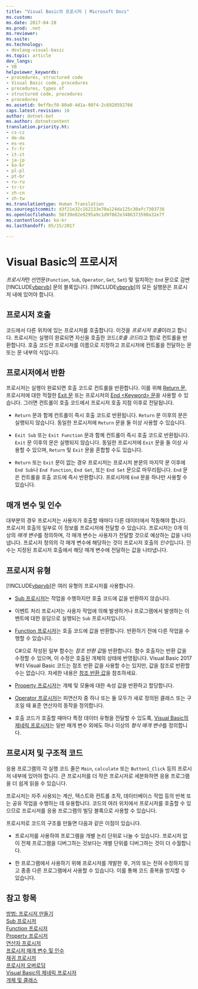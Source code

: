 ```yaml
---
title: "Visual Basic의 프로시저 | Microsoft Docs"
ms.custom: 
ms.date: 2017-04-28
ms.prod: .net
ms.reviewer: 
ms.suite: 
ms.technology:
- devlang-visual-basic
ms.topic: article
dev_langs:
- VB
helpviewer_keywords:
- procedures, structured code
- Visual Basic code, procedures
- procedures, types of
- structured code, procedures
- procedures
ms.assetid: 9effbcf0-80a0-4d1a-98f4-2c6920592766
caps.latest.revision: 16
author: dotnet-bot
ms.author: dotnetcontent
translation.priority.ht:
- cs-cz
- de-de
- es-es
- fr-fr
- it-it
- ja-jp
- ko-kr
- pl-pl
- pt-br
- ru-ru
- tr-tr
- zh-cn
- zh-tw
ms.translationtype: Human Translation
ms.sourcegitcommit: d3f21e32c162133e70a124da125c30afc7303738
ms.openlocfilehash: 56f39e82e9295a9c1d9f862e3486373590a32e7f
ms.contentlocale: ko-kr
ms.lasthandoff: 05/15/2017

---
```

# <a name="procedures-in-visual-basic"></a>Visual Basic의 프로시저
*프로시저*란 선언문(`Function`, `Sub`, `Operator`, `Get`, `Set`) 및 일치하는 `End` 문으로 감싼 [!INCLUDE[vbprvb](../../../../csharp/programming-guide/concepts/linq/includes/vbprvb_md.md)] 문의 블록입니다. [!INCLUDE[vbprvb](../../../../csharp/programming-guide/concepts/linq/includes/vbprvb_md.md)]의 모든 실행문은 프로시저 내에 있어야 합니다.  
  
## <a name="calling-a-procedure"></a>프로시저 호출  
 코드에서 다른 위치에 있는 프로시저를 호출합니다. 이것을 *프로시저 호출*이라고 합니다. 프로시저는 실행이 완료되면 자신을 호출한 코드(*호출 코드*라고 함)로 컨트롤을 반환합니다. 호출 코드란 프로시저를 이름으로 지정하고 프로시저에 컨트롤을 전달하는 문 또는 문 내부의 식입니다.  
  
## <a name="returning-from-a-procedure"></a>프로시저에서 반환  
 프로시저는 실행이 완료되면 호출 코드로 컨트롤을 반환합니다. 이를 위해 [Return 문](../../../../visual-basic/language-reference/statements/return-statement.md), 프로시저에 대한 적절한 [Exit 문](../../../../visual-basic/language-reference/statements/exit-statement.md) 또는 프로시저의 [End \<Keyword> 문](../../../../visual-basic/language-reference/statements/end-keyword-statement.md)을 사용할 수 있습니다. 그러면 컨트롤이 호출 코드에서 프로시저 호출 지점 이후로 전달됩니다.  
  
-   `Return` 문과 함께 컨트롤이 즉시 호출 코드로 반환됩니다. `Return` 문 이후의 문은 실행되지 않습니다. 동일한 프로시저에 `Return` 문을 둘 이상 사용할 수 있습니다.  
  
-   `Exit Sub` 또는 `Exit Function` 문과 함께 컨트롤이 즉시 호출 코드로 반환됩니다. `Exit` 문 이후의 문은 실행되지 않습니다. 동일한 프로시저에 `Exit` 문을 둘 이상 사용할 수 있으며, `Return` 및 `Exit` 문을 혼합할 수도 있습니다.  
  
-   `Return` 또는 `Exit` 문이 없는 경우 프로시저는 프로시저 본문의 마지막 문 이후에 `End Sub`나 `End Function`, `End Get`, 또는 `End Set` 문으로 마무리됩니다. `End` 문은 컨트롤을 호출 코드에 즉시 반환합니다. 프로시저에 `End` 문을 하나만 사용할 수 있습니다.  
  
## <a name="parameters-and-arguments"></a>매개 변수 및 인수  
 대부분의 경우 프로시저는 사용자가 호출할 때마다 다른 데이터에서 작동해야 합니다. 프로시저 호출의 일부로 이 정보를 프로시저에 전달할 수 있습니다. 프로시저는 0개 이상의 *매개 변수*를 정의하며, 각 매개 변수는 사용자가 전달할 것으로 예상하는 값을 나타냅니다. 프로시저 정의의 각 매개 변수에 해당하는 것이 프로시저 호출의 *인수*입니다. 인수는 지정된 프로시저 호출에서 해당 매개 변수에 전달하는 값을 나타냅니다.  
  
## <a name="types-of-procedures"></a>프로시저 유형  
 [!INCLUDE[vbprvb](../../../../csharp/programming-guide/concepts/linq/includes/vbprvb_md.md)]은 여러 유형의 프로시저를 사용합니다.  
  
-   [Sub 프로시저](./sub-procedures.md)는 작업을 수행하지만 호출 코드에 값을 반환하지 않습니다.  
  
-   이벤트 처리 프로시저는 사용자 작업에 의해 발생하거나 프로그램에서 발생하는 이벤트에 대한 응답으로 실행되는 `Sub` 프로시저입니다.  
  
-   [Function 프로시저](./function-procedures.md)는 호출 코드에 값을 반환합니다. 반환하기 전에 다른 작업을 수행할 수 있습니다.

    C#으로 작성된 일부 함수는 *참조 반환 값*을 반환합니다. 함수 호출자는 반환 값을 수정할 수 있으며, 이 수정은 호출된 개체의 상태에 반영됩니다. Visual Basic 2017부터 Visual Basic 코드는 참조 반환 값을 사용할 수는 있지만, 값을 참조로 반환할 수는 없습니다. 자세한 내용은 [참조 반환 값](ref-return-values.md)을 참조하세요.
  
-   [Property 프로시저](./property-procedures.md)는 개체 및 모듈에 대한 속성 값을 반환하고 할당합니다.  
  
-   [Operator 프로시저](./operator-procedures.md)는 피연산자 중 하나 또는 둘 모두가 새로 정의된 클래스 또는 구조일 때 표준 연산자의 동작을 정의합니다.  
  
-   호출 코드가 호출할 때마다 특정 데이터 유형을 전달할 수 있도록, [Visual Basic의 제네릭 프로시저](../../../../visual-basic/programming-guide/language-features/data-types/generic-procedures.md)는 일반 매개 변수 외에도 하나 이상의 *형식 매개 변수*를 정의합니다.  
  
## <a name="procedures-and-structured-code"></a>프로시저 및 구조적 코드  
 응용 프로그램의 각 실행 코드 줄은 `Main`, `calculate` 또는 `Button1_Click` 등의 프로시저 내부에 있어야 합니다. 큰 프로시저를 더 작은 프로시저로 세분화하면 응용 프로그램을 더 쉽게 읽을 수 있습니다.  
  
 프로시저는 자주 사용되는 계산, 텍스트와 컨트롤 조작, 데이터베이스 작업 등의 반복 또는 공유 작업을 수행하는 데 유용합니다. 코드의 여러 위치에서 프로시저를 호출할 수 있으므로 프로시저를 응용 프로그램의 빌딩 블록으로 사용할 수 있습니다.  
  
 프로시저로 코드의 구조를 만들면 다음과 같은 이점이 있습니다.  
  
-   프로시저를 사용하여 프로그램을 개별 논리 단위로 나눌 수 있습니다. 프로시저 없이 전체 프로그램을 디버그하는 것보다는 개별 단위를 디버그하는 것이 더 수월합니다.  
  
-   한 프로그램에서 사용하기 위해 프로시저를 개발한 후, 거의 또는 전혀 수정하지 않고 종종 다른 프로그램에서 사용할 수 있습니다. 이를 통해 코드 중복을 방지할 수 있습니다.  
  
## <a name="see-also"></a>참고 항목  
 [방법: 프로시저 만들기](./how-to-create-a-procedure.md)   
 [Sub 프로시저](./sub-procedures.md)   
 [Function 프로시저](./function-procedures.md)   
 [Property 프로시저](./property-procedures.md)   
 [연산자 프로시저](./operator-procedures.md)   
 [프로시저 매개 변수 및 인수](./procedure-parameters-and-arguments.md)   
 [재귀 프로시저](./recursive-procedures.md)   
 [프로시저 오버로딩](./procedure-overloading.md)   
 [Visual Basic의 제네릭 프로시저](../../../../visual-basic/programming-guide/language-features/data-types/generic-procedures.md)   
 [개체 및 클래스](../../../../visual-basic/programming-guide/language-features/objects-and-classes/index.md)
